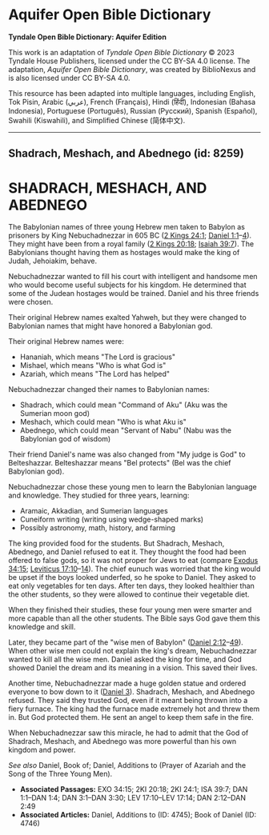 # Aquifer Open Bible Dictionary

**Tyndale Open Bible Dictionary: Aquifer Edition**

This work is an adaptation of *Tyndale Open Bible Dictionary* © 2023 Tyndale House Publishers, licensed under the CC BY\-SA 4\.0 license. The adaptation, *Aquifer Open Bible Dictionary*, was created by BiblioNexus and is also licensed under CC BY\-SA 4\.0\.

This resource has been adapted into multiple languages, including English, Tok Pisin, Arabic (عربي), French (Français), Hindi (हिंदी), Indonesian (Bahasa Indonesia), Portuguese (Português), Russian (Русский), Spanish (Español), Swahili (Kiswahili), and Simplified Chinese (简体中文).



--------------------------------

## Shadrach, Meshach, and Abednego (id: 8259)

SHADRACH, MESHACH, AND ABEDNEGO
===============================

The Babylonian names of three young Hebrew men taken to Babylon as prisoners by King Nebuchadnezzar in 605 BC ([2 Kings 24:1](https://ref.ly/2Kgs24:1); [Daniel 1:1](https://ref.ly/Dan1:1-Dan1:4)–[4](https://ref.ly/Dan1:1-Dan1:4)). They might have been from a royal family ([2 Kings 20:18](https://ref.ly/2Kgs20:18); [Isaiah 39:7](https://ref.ly/Isa39:7)). The Babylonians thought having them as hostages would make the king of Judah, Jehoiakim, behave. 

Nebuchadnezzar wanted to fill his court with intelligent and handsome men who would become useful subjects for his kingdom. He determined that some of the Judean hostages would be trained. Daniel and his three friends were chosen. 

Their original Hebrew names exalted Yahweh, but they were changed to Babylonian names that might have honored a Babylonian god. 

Their original Hebrew names were:

* Hananiah, which means "The Lord is gracious"
* Mishael, which means "Who is what God is"
* Azariah, which means "The Lord has helped"

Nebuchadnezzar changed their names to Babylonian names:

* Shadrach, which could mean "Command of Aku" (Aku was the Sumerian moon god)
* Meshach, which could mean "Who is what Aku is"
* Abednego, which could mean "Servant of Nabu" (Nabu was the Babylonian god of wisdom)

Their friend Daniel's name was also changed from "My judge is God" to Belteshazzar. Belteshazzar means "Bel protects" (Bel was the chief Babylonian god).

Nebuchadnezzar chose these young men to learn the Babylonian language and knowledge. They studied for three years, learning:

* Aramaic, Akkadian, and Sumerian languages
* Cuneiform writing (writing using wedge\-shaped marks)
* Possibly astronomy, math, history, and farming

The king provided food for the students. But Shadrach, Meshach, Abednego, and Daniel refused to eat it. They thought the food had been offered to false gods, so it was not proper for Jews to eat (compare [Exodus 34:15](https://ref.ly/Exod34:15); [Leviticus 17:10](https://ref.ly/Lev17:10-Lev17:14)–[14](https://ref.ly/Lev17:10-Lev17:14)). The chief eunuch was worried that the king would be upset if the boys looked underfed, so he spoke to Daniel. They asked to eat only vegetables for ten days. After ten days, they looked healthier than the other students, so they were allowed to continue their vegetable diet. 

When they finished their studies, these four young men were smarter and more capable than all the other students. The Bible says God gave them this knowledge and skill.

Later, they became part of the "wise men of Babylon" ([Daniel 2:12](https://ref.ly/Dan2:12-Dan2:49)–[49](https://ref.ly/Dan2:12-Dan2:49)). When other wise men could not explain the king's dream, Nebuchadnezzar wanted to kill all the wise men. Daniel asked the king for time, and God showed Daniel the dream and its meaning in a vision. This saved their lives.

Another time, Nebuchadnezzar made a huge golden statue and ordered everyone to bow down to it ([Daniel 3](https://ref.ly/Dan3:1-Dan3:30)). Shadrach, Meshach, and Abednego refused. They said they trusted God, even if it meant being thrown into a fiery furnace. The king had the furnace made extremely hot and threw them in. But God protected them. He sent an angel to keep them safe in the fire.

When Nebuchadnezzar saw this miracle, he had to admit that the God of Shadrach, Meshach, and Abednego was more powerful than his own kingdom and power.

*See also* Daniel, Book of; Daniel, Additions to (Prayer of Azariah and the Song of the Three Young Men).

* **Associated Passages:** EXO 34:15; 2KI 20:18; 2KI 24:1; ISA 39:7; DAN 1:1–DAN 1:4; DAN 3:1–DAN 3:30; LEV 17:10–LEV 17:14; DAN 2:12–DAN 2:49
* **Associated Articles:** Daniel, Additions to (ID: 4745); Book of Daniel (ID: 4746)


